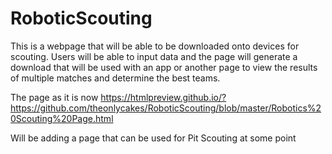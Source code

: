 # RoboticScouting
This is a webpage that will be able to be downloaded onto devices for scouting. Users will be able to input data and the page will generate a download that will be used with an app or another page to view the results of multiple matches and determine the best teams.

The page as it is now
https://htmlpreview.github.io/?https://github.com/theonlycakes/RoboticScouting/blob/master/Robotics%20Scouting%20Page.html

Will be adding a page that can be used for Pit Scouting at some point 
